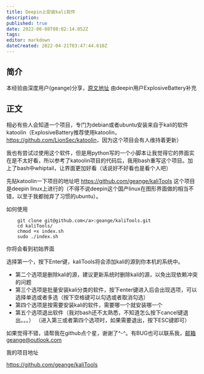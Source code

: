```yaml
---
title: Deepin上安装kali软件
description: 
published: true
date: 2022-06-08T08:02:14.852Z
tags: 
editor: markdown
dateCreated: 2022-04-21T03:47:44.610Z
---
```


## 简介

本经验由深度用户(geange)分享，[原文地址](https://bbs.deepin.org/forum.php?mod=viewthread&tid=136057&extra=)
由deepin用户ExplosiveBattery补充

## 正文

相必有些人会知道一个项目，专门为debian或者ubuntu安装来自于kali的软件katoolin（ExplosiveBattery推荐使用katoolin，<https://github.com/LionSec/katoolin>，因为这个项目会有人维持着更新）

我也有尝试过使用这个软件，但是用python写的一个小脚本让我觉得它的界面实在是不太好看，所以参考了katoolin项目的代码后，我用bash重写这个项目。加上了bash中whiptail，让界面更加好看（话说好不好看也是看个人吧）

先贴katoolin一下项目的地址吧 <https://github.com/geange/kaliTools>
这个项目是deepin linux上进行的（不得不说deepin这个国产linux在图形界面做的相当不错，以至于我都抛弃了习惯的ubuntu）。

如何使用

        git clone git@github.com</a>:geange/kaliTools.git
        cd kaliTools/
        chmod +x index.sh
        sudo ./index.sh 

你将会看到初始界面

选择第一个，按下Enter键，kaliTools将会添加kali的源到你本机的系统中。

- 第二个选项是删除kali的源，建议更新系统时删除kali的源，以免出现依赖冲突的问题
- 第三个选项是批量安装kali分类的软件，按下enter键进入后会出现选项，可以选择单选或者多选（按下空格键可以勾选或者取消勾选）
- 第四个选项是按需要安装kali的软件，需要哪一个就安装哪一个
- 第五个选项退出软件（我对bash还不太熟悉，不知道怎么按下cancel键退出。。。） （进入第三或者第四个选项时，如果需要退出，按下ESC键即可）

如果觉得不错，请帮我在github点个星，谢谢了^-^。有BUG也可以联系我，邮箱geange@outlook.com

我的项目地址

<https://github.com/geange/kaliTools>
